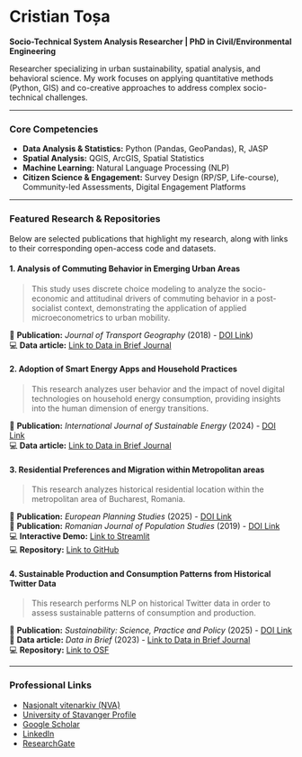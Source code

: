 # Cristian Toșa

**Socio-Technical System Analysis Researcher  | PhD in Civil/Environmental Engineering**

Researcher specializing in urban sustainability, spatial analysis, and behavioral science. My work focuses on applying quantitative methods (Python, GIS) and co-creative approaches to address complex socio-technical challenges.

---

### Core Competencies

* **Data Analysis & Statistics:** Python (Pandas, GeoPandas), R, JASP
* **Spatial Analysis:** QGIS, ArcGIS, Spatial Statistics
* **Machine Learning:** Natural Language Processing (NLP)
* **Citizen Science & Engagement:** Survey Design (RP/SP, Life-course), Community-led Assessments, Digital Engagement Platforms

---

### Featured Research & Repositories

Below are selected publications that highlight my research, along with links to their corresponding open-access code and datasets.

#### 1. Analysis of Commuting Behavior in Emerging Urban Areas

> This study uses discrete choice modeling to analyze the socio-economic and attitudinal drivers of commuting behavior in a post-socialist context, demonstrating the application of applied microeconometrics to urban mobility.

📝 **Publication:** *Journal of Transport Geography* (2018) - [DOI Link](https://doi.org/10.1016/j.jtrangeo.2018.02.011))  
💻 **Data article:** [Link to Data in Brief Journal](https://www.sciencedirect.com/science/article/pii/S2352340919310583#appsec1)

#### 2. Adoption of Smart Energy Apps and Household Practices

> This research analyzes user behavior and the impact of novel digital technologies on household energy consumption, providing insights into the human dimension of energy transitions.

📝 **Publication:** *International Journal of Sustainable Energy* (2024) - [DOI Link](https://link.springer.com/article/10.1007/s12053-025-10309-1)  
💻 **Data article:** [Link to Data in Brief Journal](https://www.sciencedirect.com/science/article/pii/S2352340923008971)

#### 3. Residential Preferences and Migration within Metropolitan areas
> This research analyzes historical residential location within the metropolitan area of Bucharest, Romania.

📝 **Publication:** *European Planning Studies* (2025) - [DOI Link](https://www.tandfonline.com/doi/full/10.1080/09654313.2025.2571440)  
📝 **Publication:** *Romanian Journal of Population Studies* (2019) - [DOI Link](https://www.proquest.com/docview/2377324245/fulltextPDF/DDFA0586A17B47EDPQ/1?accountid=136945&sourcetype=Scholarly%20Journals)  
💻 **Interactive Demo:** [Link to Streamlit](https://residential-history-bucharest.streamlit.app/)  
💻 **Repository:** [Link to GitHub](https://github.com/cristitosa/Residential-history-Bucharest)

#### 4. Sustainable Production and Consumption Patterns from Historical Twitter Data
> This research performs NLP on historical Twitter data in order to assess sustainable patterns of consumption and production.

📝 **Publication:** *Sustainability: Science, Practice and Policy* (2025) - [DOI Link](https://www.tandfonline.com/doi/full/10.1080/15487733.2024.2440952)  
📝 **Data article:** *Data in Brief* (2023) - [Link to Data in Brief Journal](https://www.sciencedirect.com/science/article/pii/S2352340923005279)  
💻 **Repository:** [Link to OSF](https://osf.io/npw7s/)  

---

### Professional Links

* [Nasjonalt vitenarkiv (NVA)](https://nva.sikt.no/research-profile/1390147)
* [University of Stavanger Profile](https://www.uis.no/nb/profile/cristian-tosa)
* [Google Scholar](https://scholar.google.ro/citations?user=jBpIqjgAAAAJ&hl=en)
* [LinkedIn](https://www.linkedin.com/in/cristian-tosa/)
* [ResearchGate](https://www.researchgate.net/profile/Cristian-Tosa?ev=hdr_xprf)
  
